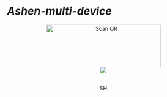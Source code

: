 # _Ashen-multi-device_

 
<div align="center">
   
<a href="https://raganork.ml"><img align="center" src="https://i.imgur.com/wBpooOh.jpeg" alt="Scan QR" height="112" width="300" /></a><br>
<a href="https://bmc.link/ashenbro59h"><img src="https://img.buymeacoffee.com/button-api/?text=Support this project&emoji=&slug=ashenbro134&button_colour=FFDD00&font_colour=000000&font_family=Poppins&outline_colour=000000&coffee_colour=ffffff" /></a><br>
<div>
<br>SH
